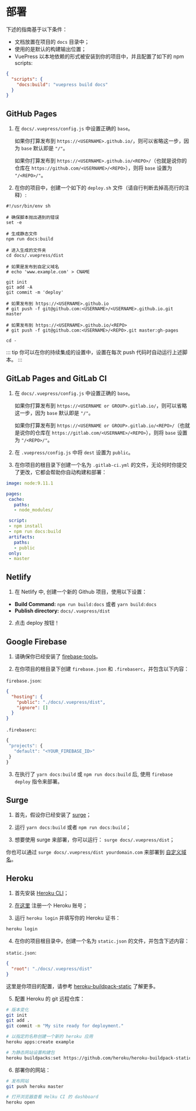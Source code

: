 # 部署

下述的指南基于以下条件：

- 文档放置在项目的 `docs` 目录中；
- 使用的是默认的构建输出位置；
- VuePress 以本地依赖的形式被安装到你的项目中，并且配置了如下的 npm scripts:

```json
{
  "scripts": {
    "docs:build": "vuepress build docs"
  }
}
```

## GitHub Pages

1.  在 `docs/.vuepress/config.js` 中设置正确的 `base`。

    如果你打算发布到 `https://<USERNAME>.github.io/`，则可以省略这一步，因为 `base` 默认即是 `"/"`。

    如果你打算发布到 `https://<USERNAME>.github.io/<REPO>/`（也就是说你的仓库在 `https://github.com/<USERNAME>/<REPO>`），则将 `base` 设置为 `"/<REPO>/"`。

2.  在你的项目中，创建一个如下的 `deploy.sh` 文件（请自行判断去掉高亮行的注释）:

```bash{13,20,23}
#!/usr/bin/env sh

# 确保脚本抛出遇到的错误
set -e

# 生成静态文件
npm run docs:build

# 进入生成的文件夹
cd docs/.vuepress/dist

# 如果是发布到自定义域名
# echo 'www.example.com' > CNAME

git init
git add -A
git commit -m 'deploy'

# 如果发布到 https://<USERNAME>.github.io
# git push -f git@github.com:<USERNAME>/<USERNAME>.github.io.git master

# 如果发布到 https://<USERNAME>.github.io/<REPO>
# git push -f git@github.com:<USERNAME>/<REPO>.git master:gh-pages

cd -
```

::: tip 你可以在你的持续集成的设置中，设置在每次 push 代码时自动运行上述脚本。 :::

## GitLab Pages and GitLab CI

1.  在 `docs/.vuepress/config.js` 中设置正确的 `base`。

    如果你打算发布到 `https://<USERNAME or GROUP>.gitlab.io/`，则可以省略这一步，因为 `base` 默认即是 `"/"`。

    如果你打算发布到 `https://<USERNAME or GROUP>.gitlab.io/<REPO>/`（也就是说你的仓库在 `https://gitlab.com/<USERNAME>/<REPO>`），则将 `base` 设置为 `"/<REPO>/"`。

2.  在 `.vuepress/config.js` 中将 `dest` 设置为 `public`。
3.  在你项目的根目录下创建一个名为 `.gitlab-ci.yml` 的文件，无论何时你提交了更改，它都会帮助你自动构建和部署：

```yaml
image: node:9.11.1

pages:
 cache:
   paths:
   - node_modules/

 script:
 - npm install
 - npm run docs:build
 artifacts:
   paths:
   - public
 only:
 - master
```

## Netlify

1.  在 Netlify 中, 创建一个新的 Github 项目，使用以下设置：

- **Build Command:** `npm run build:docs` 或者 `yarn build:docs`
- **Publish directory:** `docs/.vuepress/dist`

2.  点击 deploy 按钮！

## Google Firebase

1.  请确保你已经安装了 [firebase-tools](https://www.npmjs.com/package/firebase-tools)。

2.  在你项目的根目录下创建 `firebase.json` 和 `.firebaserc`，并包含以下内容：

`firebase.json`:

```json
{
  "hosting": {
    "public": "./docs/.vuepress/dist",
    "ignore": []
  }
}
```

`.firebaserc`:

```js
{
 "projects": {
   "default": "<YOUR_FIREBASE_ID>"
 }
}
```

3.  在执行了 `yarn docs:build` 或 `npm run docs:build` 后, 使用 `firebase deploy` 指令来部署。

## Surge

1.  首先，假设你已经安装了 [surge](https://www.npmjs.com/package/surge)；

2.  运行 `yarn docs:build` 或者 `npm run docs:build`；

3.  想要使用 surge 来部署，你可以运行： `surge docs/.vuepress/dist`；

你也可以通过 `surge docs/.vuepress/dist yourdomain.com` 来部署到 [自定义域名](http://surge.sh/help/adding-a-custom-domain)。

## Heroku

1.  首先安装 [Heroku CLI](https://devcenter.heroku.com/articles/heroku-cli)；

2.  [在这里](https://signup.heroku.com) 注册一个 Heroku 账号；

3.  运行 `heroku login` 并填写你的 Heroku 证书：

```bash
heroku login
```

4.  在你的项目根目录中，创建一个名为 `static.json` 的文件，并包含下述内容：

`static.json`:

```json
{
  "root": "./docs/.vuepress/dist"
}
```

这里是你项目的配置，请参考 [heroku-buildpack-static](https://github.com/heroku/heroku-buildpack-static) 了解更多。

5.  配置 Heroku 的 git 远程仓库：

```bash
# 版本变化
git init
git add .
git commit -m "My site ready for deployment."

# 以指定的名称创建一个新的 heroku 应用
heroku apps:create example

# 为静态网站设置构建包
heroku buildpacks:set https://github.com/heroku/heroku-buildpack-static.git
```

6.  部署你的网站：

```bash
# 发布网站
git push heroku master

# 打开浏览器查看 Helku CI 的 dashboard
heroku open
```
